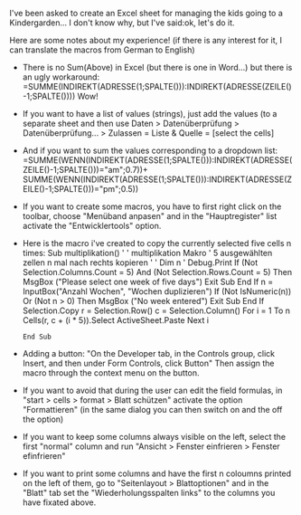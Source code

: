 I've been asked to create an Excel sheet for managing the kids going to a Kindergarden... I don't know why, but I've said:ok, let's do it.

Here are some notes about my experience! (if there is any interest for it, I can translate the macros from German to English)

- There is no Sum(Above) in Excel (but there is one in Word...) but there is an ugly workaround:
      =SUMME(INDIREKT(ADRESSE(1;SPALTE())):INDIREKT(ADRESSE(ZEILE()-1;SPALTE())))
  Wow!

- If you want to have a list of values (strings), just add the values (to a separate sheet and then use
      Daten > Datenüberprüfung > Datenüberprüfung... > Zulassen = Liste & Quelle = [select the cells]

- And if you want to sum the values corresponding to a dropdown list:
      =SUMME(WENN(INDIREKT(ADRESSE(1;SPALTE())):INDIREKT(ADRESSE(ZEILE()-1;SPALTE()))="am";0.7))+
       SUMME(WENN(INDIREKT(ADRESSE(1;SPALTE())):INDIREKT(ADRESSE(ZEILE()-1;SPALTE()))="pm";0.5))

- If you want to create some macros, you have to first right click on the toolbar, choose "Menüband anpasen" and in the "Hauptregister" list activate the "Entwicklertools" option.

- Here is the macro i've created to copy the currently selected five cells n times:
      Sub multiplikation()
      '
      ' multiplikation Makro
      ' 5 ausgewählten zellen n mal nach rechts kopieren
      '
      '
      Dim n
          ' Debug.Print
          If (Not Selection.Columns.Count = 5) And (Not Selection.Rows.Count = 5) Then
              MsgBox ("Please select one week of five days")
              Exit Sub
          End If
          n = InputBox("Anzahl Wochen", "Wochen duplizieren")
          If (Not IsNumeric(n)) Or (Not n > 0) Then
              MsgBox ("No week entered")
              Exit Sub
          End If
          Selection.Copy
          r = Selection.Row()
          c = Selection.Column()
          For i = 1 To n
              Cells(r, c + (i * 5)).Select
              ActiveSheet.Paste
          Next i
          
      End Sub

- Adding a button:
  "On the Developer tab, in the Controls group, click Insert, and then under Form Controls, click Button"
  Then assign the macro through the context menu on the button.

- If you want to avoid that during the user can edit the field formulas, in "start > cells > format > Blatt schützen" activate the option "Formattieren" (in the same dialog you can then switch on and the off the option)

- If you want to keep some columns always visible on the left, select the first "normal" column and run "Ansicht > Fenster einfrieren > Fenster efinfrieren"

- If you want to print some columns and have the first n coloumns printed on the left of them, go to "Seitenlayout > Blattoptionen" and in the "Blatt" tab set the "Wiederholungsspalten links" to the columns you have fixated above.
